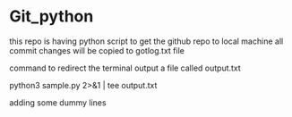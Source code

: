# Git_python

this repo is having python script to get the github repo to local machine
all commit changes will be copied to gotlog.txt file

command to redirect the terminal output a file called output.txt

  python3 sample.py  2>&1 | tee output.txt 

  adding some dummy lines

